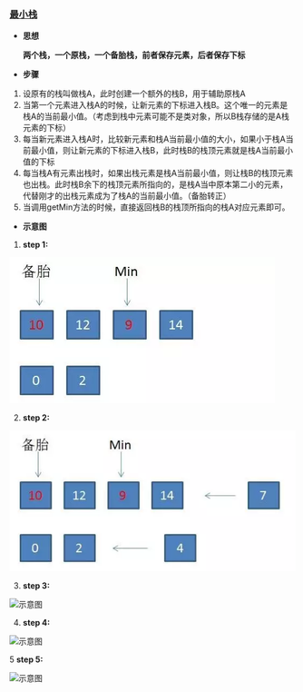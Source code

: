 ### [最小栈](https://mp.weixin.qq.com/s/tgZFwkSIhloa8tzGRYPTZw)

- **思想** 
   
   **两个栈，一个原栈，一个备胎栈，前者保存元素，后者保存下标**
   
- **步骤**
 1. 设原有的栈叫做栈A，此时创建一个额外的栈B，用于辅助原栈A
 2. 当第一个元素进入栈A的时候，让新元素的下标进入栈B。这个唯一的元素是栈A的当前最小值。（考虑到栈中元素可能不是类对象，所以B栈存储的是A栈元素的下标）
 3. 每当新元素进入栈A时，比较新元素和栈A当前最小值的大小，如果小于栈A当前最小值，则让新元素的下标进入栈B，此时栈B的栈顶元素就是栈A当前最小值的下标
 4. 每当栈A有元素出栈时，如果出栈元素是栈A当前最小值，则让栈B的栈顶元素也出栈。此时栈B余下的栈顶元素所指向的，是栈A当中原本第二小的元素，代替刚才的出栈元素成为了栈A的当前最小值。（备胎转正）
 5. 当调用getMin方法的时候，直接返回栈B的栈顶所指向的栈A对应元素即可。
 
- **示意图**

1. **step 1:**

![](/assets/微信图片_20180121173554.png)

2. **step 2:**

![](/assets/微信图片_20180121173555.png)

3. **step 3:**

![示意图](http://mmbiz.qpic.cn/mmbiz_jpg/NtO5sialJZGqqAkib6l1rnfaLdWLPSjlwydeDac48W4V4mtEUtOViacl44u5jgBiaE0vV1AOnHJy0tE3pufvpVDzGA/640?wx_fmt=jpeg&tp=webp&wxfrom=5&wx_lazy=1) 

4. **step 4:**

![示意图](http://mmbiz.qpic.cn/mmbiz_jpg/NtO5sialJZGqqAkib6l1rnfaLdWLPSjlwyp1ValVvej68aiaHl9VeJWtZjQQdN7XP5LZ0b28BPZ7ItwfvCuQM27ibw/640?wx_fmt=jpeg&tp=webp&wxfrom=5&wx_lazy=1) 

5 **step 5:**

![示意图](http://mmbiz.qpic.cn/mmbiz_jpg/NtO5sialJZGqqAkib6l1rnfaLdWLPSjlwyrWiblGWeCib50UGLcXoMpejVHU2KvLd4wxnlwgThKv7DdsakckQJUxJw/640?wx_fmt=jpeg&tp=webp&wxfrom=5&wx_lazy=1)